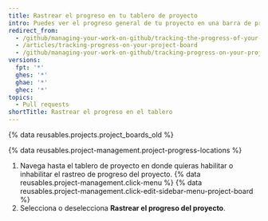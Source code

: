 ```yaml
---
title: Rastrear el progreso en tu tablero de proyecto
intro: Puedes ver el progreso general de tu proyecto en una barra de progreso.
redirect_from:
  - /github/managing-your-work-on-github/tracking-the-progress-of-your-work-with-project-boards/tracking-progress-on-your-project-board
  - /articles/tracking-progress-on-your-project-board
  - /github/managing-your-work-on-github/tracking-progress-on-your-project-board
versions:
  fpt: '*'
  ghes: '*'
  ghae: '*'
  ghec: '*'
topics:
  - Pull requests
shortTitle: Rastrear el progreso en el tablero
---
```


{% data reusables.projects.project_boards_old %}

{% data reusables.project-management.project-progress-locations %}

1. Navega hasta el tablero de proyecto en donde quieras habilitar o inhabilitar el rastreo de progreso del proyecto.
{% data reusables.project-management.click-menu %}
{% data reusables.project-management.click-edit-sidebar-menu-project-board %}
4. Selecciona o deselecciona **Rastrear el progreso del proyecto**.
